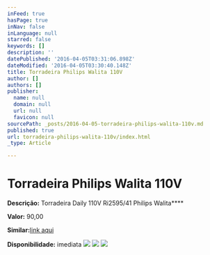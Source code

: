 ```yaml
---
inFeed: true
hasPage: true
inNav: false
inLanguage: null
starred: false
keywords: []
description: ''
datePublished: '2016-04-05T03:31:06.898Z'
dateModified: '2016-04-05T03:30:40.148Z'
title: Torradeira Philips Walita 110V
author: []
authors: []
publisher:
  name: null
  domain: null
  url: null
  favicon: null
sourcePath: _posts/2016-04-05-torradeira-philips-walita-110v.md
published: true
url: torradeira-philips-walita-110v/index.html
_type: Article

---
```

# Torradeira Philips Walita 110V

**Descrição:** Torradeira Daily 110V Ri2595/41 Philips Walita****

**Valor:** 90,00

**Similar:**[link aqui][0]

**Disponibilidade:** imediata
![](https://the-grid-user-content.s3-us-west-2.amazonaws.com/60ae1b36-a58a-4a69-9332-4adcca6ec53e.jpg)
![](https://the-grid-user-content.s3-us-west-2.amazonaws.com/6f1cd4fd-bcb6-404d-a607-0f19a8fa3adc.jpg)
![](https://the-grid-user-content.s3-us-west-2.amazonaws.com/7425c91a-40b7-4e03-9ee6-e7f0a99788f9.jpg)

[0]: http://www.americanas.com.br/produto/116280841/torradeira-daily-philips-walita